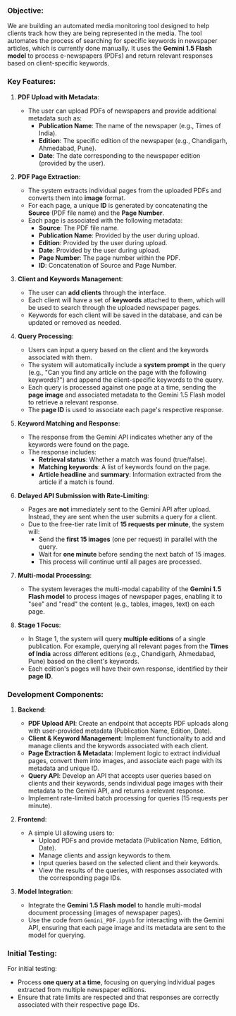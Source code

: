 ### **Objective**:
We are building an automated media monitoring tool designed to help clients track how they are being represented in the media. The tool automates the process of searching for specific keywords in newspaper articles, which is currently done manually. It uses the **Gemini 1.5 Flash model** to process e-newspapers (PDFs) and return relevant responses based on client-specific keywords.

### **Key Features**:

1. **PDF Upload with Metadata**:
   - The user can upload PDFs of newspapers and provide additional metadata such as:
     - **Publication Name**: The name of the newspaper (e.g., Times of India).
     - **Edition**: The specific edition of the newspaper (e.g., Chandigarh, Ahmedabad, Pune).
     - **Date**: The date corresponding to the newspaper edition (provided by the user).

2. **PDF Page Extraction**:
   - The system extracts individual pages from the uploaded PDFs and converts them into **image** format.
   - For each page, a unique **ID** is generated by concatenating the **Source** (PDF file name) and the **Page Number**.
   - Each page is associated with the following metadata:
     - **Source**: The PDF file name.
     - **Publication Name**: Provided by the user during upload.
     - **Edition**: Provided by the user during upload.
     - **Date**: Provided by the user during upload.
     - **Page Number**: The page number within the PDF.
     - **ID**: Concatenation of Source and Page Number.

3. **Client and Keywords Management**:
   - The user can **add clients** through the interface.
   - Each client will have a set of **keywords** attached to them, which will be used to search through the uploaded newspaper pages.
   - Keywords for each client will be saved in the database, and can be updated or removed as needed.

4. **Query Processing**:
   - Users can input a query based on the client and the keywords associated with them.
   - The system will automatically include a **system prompt** in the query (e.g., "Can you find any article on the page with the following keywords?") and append the client-specific keywords to the query.
   - Each query is processed against one page at a time, sending the **page image** and associated metadata to the Gemini 1.5 Flash model to retrieve a relevant response.
   - The **page ID** is used to associate each page's respective response.

5. **Keyword Matching and Response**:
   - The response from the Gemini API indicates whether any of the keywords were found on the page.
   - The response includes:
     - **Retrieval status**: Whether a match was found (true/false).
     - **Matching keywords**: A list of keywords found on the page.
     - **Article headline** and **summary**: Information extracted from the article if a match is found.

6. **Delayed API Submission with Rate-Limiting**:
   - Pages are **not** immediately sent to the Gemini API after upload. Instead, they are sent when the user submits a query for a client.
   - Due to the free-tier rate limit of **15 requests per minute**, the system will:
     - Send the **first 15 images** (one per request) in parallel with the query.
     - Wait for **one minute** before sending the next batch of 15 images.
     - This process will continue until all pages are processed.

7. **Multi-modal Processing**:
   - The system leverages the multi-modal capability of the **Gemini 1.5 Flash model** to process images of newspaper pages, enabling it to "see" and "read" the content (e.g., tables, images, text) on each page.

8. **Stage 1 Focus**:
   - In Stage 1, the system will query **multiple editions** of a single publication. For example, querying all relevant pages from the **Times of India** across different editions (e.g., Chandigarh, Ahmedabad, Pune) based on the client's keywords.
   - Each edition's pages will have their own response, identified by their **page ID**.

### **Development Components**:

1. **Backend**:
   - **PDF Upload API**: Create an endpoint that accepts PDF uploads along with user-provided metadata (Publication Name, Edition, Date).
   - **Client & Keyword Management**: Implement functionality to add and manage clients and the keywords associated with each client.
   - **Page Extraction & Metadata**: Implement logic to extract individual pages, convert them into images, and associate each page with its metadata and unique ID.
   - **Query API**: Develop an API that accepts user queries based on clients and their keywords, sends individual page images with their metadata to the Gemini API, and returns a relevant response.
   - Implement rate-limited batch processing for queries (15 requests per minute).

2. **Frontend**:
   - A simple UI allowing users to:
     - Upload PDFs and provide metadata (Publication Name, Edition, Date).
     - Manage clients and assign keywords to them.
     - Input queries based on the selected client and their keywords.
     - View the results of the queries, with responses associated with the corresponding page IDs.

3. **Model Integration**:
   - Integrate the **Gemini 1.5 Flash model** to handle multi-modal document processing (images of newspaper pages).
   - Use the code from `Gemini_PDF.ipynb` for interacting with the Gemini API, ensuring that each page image and its metadata are sent to the model for querying.

### **Initial Testing**:
For initial testing:
   - Process **one query at a time**, focusing on querying individual pages extracted from multiple newspaper editions.
   - Ensure that rate limits are respected and that responses are correctly associated with their respective page IDs.